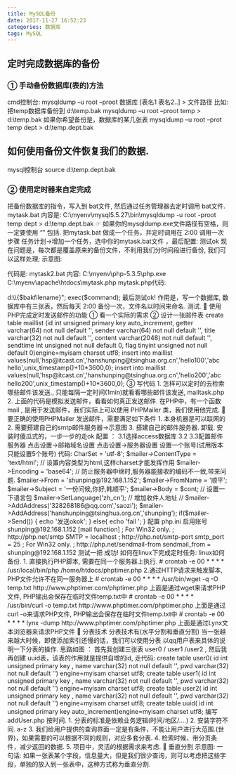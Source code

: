 ```yaml
---
title: MySQL备份
date: 2017-11-27 16:52:23
categories: 数据库
tags: MySQL
---
```

## 定时完成数据库的备份  
### ①	手动备份数据库(表的)方法
cmd控制台:
mysqldump –u root –proot 数据库 [表名1 表名2..]  > 文件路径
比如: 把temp数据库备份到 d:\temp.bak
mysqldump –u root –proot temp > d:\temp.bak
如果你希望备份是，数据库的某几张表
mysqldump –u root –prot temp dept > d:\temp.dept.bak

## 如何使用备份文件恢复我们的数据.
mysql控制台
source d:\temp.dept.bak

### ②	使用定时器来自定完成
把备份数据库的指令，写入到 bat文件, 然后通过任务管理器去定时调用 bat文件.
mytask.bat 内容是:
C:\myenv\mysql5.5.27\bin\mysqldump -u root -proot temp dept > d:\temp.dept.bak
☞ 如果你的mysqldump.exe文件路径有空格，则一定要使用 “” 包括.
把mytask.bat 做成一个任务，并定时调用在 2:00 调用一次
步骤 任务计划->增加一个任务，选中你的mytask.bat文件 ，最后配置:
测试ok
现在问题是，每次都是覆盖原来的备份文件，不利用我们分时间段进行备份, 我们可以这样处理; 示意图:

 

代码是:
mytask2.bat 内容:
C:\myenv\php-5.3.5\php.exe C:\myenv\apache\htdocs\mytask.php
mytask.php代码:

<?php

	//定时备份我们的数据库文件
	
	date_default_timezone_set('PRC');

	$bakfilename=date("YmdHis",time());

	
	$command="C:\myenv\mysql5.5.27\bin\mysqldump -u root -proot temp dept > d:\\{$bakfilename}";

	exec($command);

最后测试ok!

作用是，写一个数据库, 数据库中有三张表，然后每天 2:00 备份一次，文件名以时间来命名. 测试.


	使用PHP完成定时发送邮件的功能

①	看一个实际的需求

 

②	设计一张邮件表

create table maillist
(id int unsigned primary key auto_increment,
getter varchar(64) not null default '',
sender varchar(64) not null default '', 
title varchar(32) not null default '',
content varchar(2048) not null default '',
sendtime int unsigned not null default 0,
flag tinyint unsigned not null default 0)engine=myisam  charset utf8;



insert into maillist values(null,'hsp@itcast.cn','hanshunping@tsinghua.org.cn','hello100','abc hello',unix_timestamp()+10*3600,0);
insert into maillist values(null,'hsp@itcast.cn','hanshunping@tsinghua.org.cn','hello200','abc hello200',unix_timestamp()+10*3600,0);

 

③	写代码
1.	怎样可以定时的去检索哪些邮件该发送., 只能每隔一定时间(1min)就看看哪些邮件该发送, mailtask.php

 

2.	上面的代码是模拟发送邮件，看看如何真正发送邮件.
在PHP中，有一个函数 mail , 是用于发送邮件，我们实际上可以使用 PHPMailer 类，我们使用他完成.

	要正确的使用PHPMailer 发送邮件，需要满足如下条件
1.	本身机器是可以联网的
2.	需要搭建自己的smtp邮件服务器->示意图
 

3.	搭建自己的邮件服务器.

卸载.
安装时傻瓜式的，一步一步的走ok
配置 ：
3.1选择access数据库
3.2
 
3.3配置邮件服务器

点击设置->邮箱域名设置
 
 
 

点击设置->服务器设置
 
 
设置一个账号(试用版本只能设置5个账号)
 
 
 

代码:
<?php

// 练习用PHPmailer发送邮件

require('./PHPMailer/class.phpmailer.php');

$mailer = new PHPMailer();

/* 
from 来自于谁
to :寄给谁
cc : 抄送

subject: 邮件主题
Body: 邮件正文

// 发送怎么发 ?

*/


$cont = <<<EMAIL
    hello,world yyy!;
EMAIL;

// echo $cont;exit;

$mailer->CharSet = 'utf-8';
$mailer->ContentType = 'text/html'; // 设置内容类型为html,这样charset才能发挥作用
$mailer->Encoding = 'base64';       // 防止服务器中继时,服务器能接收的编码不一致,带来问题.
$mailer->From = 'shunping@192.168.1.152';
$mailer->FromName = '顺平';
$mailer->Subject = '一份问候,你好,韩顺平';
$mailer->Body = $cont;


// 设置一下语言包
$mailer->SetLanguage('zh_cn');


// 增加收件人地址
// $mailer->AddAddress('328268186@qq.com','saozi');

$mailer->AddAddress('hanshunping@tsinghua.org.cn','shunping');


if($mailer->Send()) {
    echo '发送okok';
} else{
    echo 'fail ';
}

配置 php.ini 启用账号 shunping@192.168.1.152

[mail function]
; For Win32 only.
; http://php.net/smtp
SMTP = localhost
; http://php.net/smtp-port
smtp_port = 25

; For Win32 only.
; http://php.net/sendmail-from
sendmail_from = shunping@192.168.1.152

测试一把 成功!


如何在linux下完成定时任务:
linux如何备份.
1. 直接执行PHP脚本, 需要在同一个服务器上执行.
# crontab -e
00 * * * * /usr/local/bin/php /home/htdocs/phptimer.php
2.通过HTTP请求来触发脚本, PHP文件允许不在同一服务器上
# crontab -e
00 * * * * /usr/bin/wget -q -O temp.txt http://www.phptimer.com/phptimer.php
上面是通过wget来请求PHP文件, PHP输出会保存在临时文件temp.txt中
# crontab -e
00 * * * * /usr/bin/curl -o temp.txt http://www.phptimer.com/phptimer.php
上面是通过curl -o来请求PHP文件, PHP输出会保存在临时文件temp.txt中
# crontab -e
00 * * * * lynx -dump http://www.phptimer.com/phptimer.php
上面是通过Lynx文本浏览器来请求PHP文件


	分表技术

分表技术有(水平分割和垂直分割)

当一张越来越大时候，即使添加索引还慢的话，我们可以使用分表
以qq用户表来具体的说明一下分表的操作.
思路如图 ：
首先我创建三张表 user0 / user1 /user2 , 然后我再创建 uuid表，该表的作用就是提供自增的id,
走代码:
create table user0(
id int unsigned primary key ,
name varchar(32) not null default '',
pwd  varchar(32) not null default '')
engine=myisam charset utf8;

create table user1(
id int unsigned primary key ,
name varchar(32) not null default '',
pwd  varchar(32) not null default '')
engine=myisam charset utf8;

create table user2(
id int unsigned primary key ,
name varchar(32) not null default '',
pwd  varchar(32) not null default '')
engine=myisam charset utf8;


create table uuid(
id int unsigned primary key auto_increment)engine=myisam charset utf8;
编写addUser.php
<?php

	//注册一个用户
	$con=mysql_connect("localhost","root","root");
	if(!$con){
		die("连接失败!");
	}
	mysql_select_db("temp",$con);

	$name=$_GET['name'];
	$pwd=$_GET['pwd'];

	//这时我们先获取用户id,id是从uuid表获取

	$sql="insert into uuid values(null)";

	if(mysql_query($sql,$con)){
		
		$id=mysql_insert_id();
	}

	//计算表名，就是，你应该把这个用户放入到哪个表
	$talname='user'.$id%3;

	$sql="insert into {$talname} values ($id,'$name','$pwd')";

	if(mysql_query($sql,$con)){
		
		echo '添加用户到 '.$talname.'ok';
	}

	mysql_close($con);
	
//
<?php

	//注册一个用户
	$con=mysql_connect("localhost","root","root");
	if(!$con){
		die("连接失败!");
	}
	mysql_select_db("temp",$con);

	$id=intval($_GET['id']);

	//计算表名
	$tabname='user'.$id%3;

	$sql="select pwd from {$tabname} where id=$id";

	$res=mysql_query($sql,$con);

	if($row=mysql_fetch_assoc($res)){
		
		echo "在{$tabname}. 中发现 id号为 {$id}";
	}

	//.....


思考: 如果我们做的是一个平安保险公司的一个订单(8999999999000000条)查询功能更.
,如何处理海量表?->按时间.
1.	分表的标准是依赖业务逻辑(时间/地区/....)
2.	安装字符不同. a-z
3.	我们给用户提供的查询界面一定是有条件，不能让用户进行大范围.(世界)，如果需要的可以根据不同的规则，对应多套分表.
4.	检索时候，带分页条件，减少返回的数据.
5.	项目中，灵活的根据需求来考虑.


	垂直分割

示意图: 
 
一句话: 如果一张表某个字段，信息量大，但是我们很少查询，则可以考虑把这些字段，单独的放入到一张表中，这种方式称为垂直分割.
